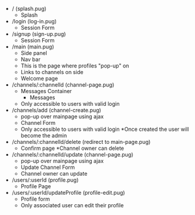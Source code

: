 * / (splash.pug)
  * Splash
* /login (log-in.pug)
  * Session Form
* /signup (sign-up.pug)
  * Session Form
* /main (main.pug)
  * Side panel
  * Nav bar
  * This is the page where profiles "pop-up" on
  * Links to channels on side
  * Welcome page
* /channels/:channelId (channel-page.pug)
  * Messages Container
    * Messages
  * Only accessible to users with valid login
* /channels/add (channel-create.pug)
  * pop-up over mainpage using ajax
  * Channel Form
  * Only accessible to users with valid login
    *Once created the user will become the admin
* /channels/:channelId/delete (redirect to main-page.pug)
  * Confirm page
  *Channel owner can delete
* /channels/:channelId/update (channel-page.pug)
  * pop-up over mainpage using ajax
  * Update Channel Form
  * Channel owner can update
* /users/:userId (profile.pug)
  * Profile Page
* /users/:userId/updateProfile (profile-edit.pug)
  * Profile form
  * Only associated user can edit their profile